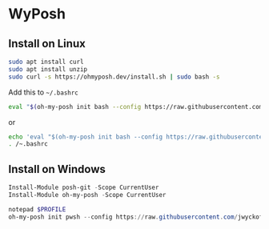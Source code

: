 # WyPosh


## Install on Linux
```bash
sudo apt install curl
sudo apt install unzip
sudo curl -s https://ohmyposh.dev/install.sh | sudo bash -s

```

Add this to `~/.bashrc`
```bash
eval "$(oh-my-posh init bash --config https://raw.githubusercontent.com/jwyckoff/WyPosh/main/wyckoff.json)"
```

or
```bash
echo 'eval "$(oh-my-posh init bash --config https://raw.githubusercontent.com/jwyckoff/WyPosh/main/wy-linux.json)"' >> ~/.bashrc
. /~.bashrc

```


## Install on Windows

```powershell
Install-Module posh-git -Scope CurrentUser
Install-Module oh-my-posh -Scope CurrentUser
```

```powershell
notepad $PROFILE
oh-my-posh init pwsh --config https://raw.githubusercontent.com/jwyckoff/WyPosh/be5ecafe11bc82f5351a8df97979159fe6808699/wyckoff.json | Invoke-Expression
```
